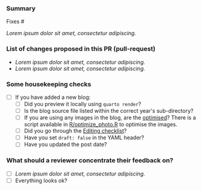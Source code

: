 <!--
Please complete the following sections when you submit your pull request. You are encouraged to keep this top level comment box updated as you develop and respond to reviews. Note that text within html comment tags will not be rendered.
-->
### Summary

<!-- Describe the problem you're trying to fix in this pull request. Please reference any related issue and use fixes/close to automatically close them, if pertinent. For example: "Fixes #58", or "Addresses (but does not close) #238". -->

Fixes #<NUM>

*Lorem ipsum dolor sit amet, consectetur adipiscing.*

### List of changes proposed in this PR (pull-request)

<!-- We suggest using bullets and filled checkboxes [x] here -->

* *Lorem ipsum dolor sit amet, consectetur adipiscing.*
* *Lorem ipsum dolor sit amet, consectetur adipiscing.*

### Some housekeeping checks

- [ ] If you have added a new blog:
  - [ ] Did you preview it locally using `quarto render`?
  - [ ] Is the blog  source file listed within the correct year's sub-directory?
  - [ ] If you are using any images in the blog, are the [optimised](https://github.com/forwards/forwards.github.io?tab=readme-ov-file#optimizing-images)? There is a script available in [R/optimize_photo.R](https://github.com/forwards/forwards.github.io/blob/main/R/optimize_photo.R) to optimise the images.
  - [ ] Did you go through the [Editing checklist](https://github.com/forwards/forwards.github.io/blob/main/README.md#editing-checklist)?
  - [ ] Have you set `draft: false` in the YAML header?
  - [ ] Have you updated the post date?

### What should a reviewer concentrate their feedback on?

<!-- This section is particularly useful if you have a pull request that is still in development. You can guide the reviews to focus on the parts that are ready for their comments. We suggest using bullets and filled checkboxes [x] here -->

- [ ] *Lorem ipsum dolor sit amet, consectetur adipiscing.*
- [ ] Everything looks ok?

